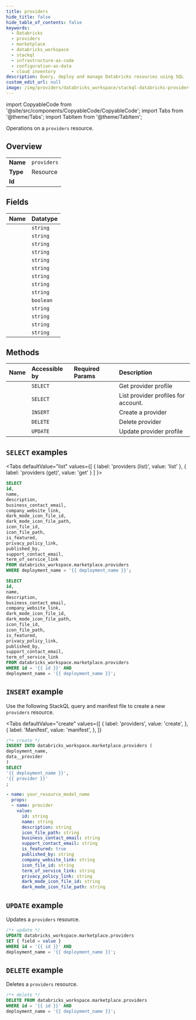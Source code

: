 ```yaml
---
title: providers
hide_title: false
hide_table_of_contents: false
keywords:
  - Databricks
  - providers
  - marketplace
  - databricks_workspace
  - stackql
  - infrastructure-as-code
  - configuration-as-data
  - cloud inventory
description: Query, deploy and manage Databricks resources using SQL
custom_edit_url: null
image: /img/providers/databricks_workspace/stackql-databricks-provider-featured-image.png
---
```


import CopyableCode from '@site/src/components/CopyableCode/CopyableCode';
import Tabs from '@theme/Tabs';
import TabItem from '@theme/TabItem';

Operations on a <code>providers</code> resource.  

## Overview
<table><tbody>
<tr><td><b>Name</b></td><td><code>providers</code></td></tr>
<tr><td><b>Type</b></td><td>Resource</td></tr>
<tr><td><b>Id</b></td><td><CopyableCode code="databricks_workspace.marketplace.providers" /></td></tr>
</tbody></table>

## Fields
| Name | Datatype |
|:-----|:---------|
| <CopyableCode code="id" /> | `string` |
| <CopyableCode code="name" /> | `string` |
| <CopyableCode code="description" /> | `string` |
| <CopyableCode code="business_contact_email" /> | `string` |
| <CopyableCode code="company_website_link" /> | `string` |
| <CopyableCode code="dark_mode_icon_file_id" /> | `string` |
| <CopyableCode code="dark_mode_icon_file_path" /> | `string` |
| <CopyableCode code="icon_file_id" /> | `string` |
| <CopyableCode code="icon_file_path" /> | `string` |
| <CopyableCode code="is_featured" /> | `boolean` |
| <CopyableCode code="privacy_policy_link" /> | `string` |
| <CopyableCode code="published_by" /> | `string` |
| <CopyableCode code="support_contact_email" /> | `string` |
| <CopyableCode code="term_of_service_link" /> | `string` |

## Methods
| Name | Accessible by | Required Params | Description |
|:-----|:--------------|:----------------|:------------|
| <CopyableCode code="get" /> | `SELECT` | <CopyableCode code="id, deployment_name" /> | Get provider profile |
| <CopyableCode code="list" /> | `SELECT` | <CopyableCode code="deployment_name" /> | List provider profiles for account. |
| <CopyableCode code="create" /> | `INSERT` | <CopyableCode code="deployment_name" /> | Create a provider |
| <CopyableCode code="delete" /> | `DELETE` | <CopyableCode code="id, deployment_name" /> | Delete provider |
| <CopyableCode code="update" /> | `UPDATE` | <CopyableCode code="id, deployment_name" /> | Update provider profile |

## `SELECT` examples

<Tabs
    defaultValue="list"
    values={[
        { label: 'providers (list)', value: 'list' },
        { label: 'providers (get)', value: 'get' }
    ]
}>
<TabItem value="list">

```sql
SELECT
id,
name,
description,
business_contact_email,
company_website_link,
dark_mode_icon_file_id,
dark_mode_icon_file_path,
icon_file_id,
icon_file_path,
is_featured,
privacy_policy_link,
published_by,
support_contact_email,
term_of_service_link
FROM databricks_workspace.marketplace.providers
WHERE deployment_name = '{{ deployment_name }}';
```

</TabItem>
<TabItem value="get">

```sql
SELECT
id,
name,
description,
business_contact_email,
company_website_link,
dark_mode_icon_file_id,
dark_mode_icon_file_path,
icon_file_id,
icon_file_path,
is_featured,
privacy_policy_link,
published_by,
support_contact_email,
term_of_service_link
FROM databricks_workspace.marketplace.providers
WHERE id = '{{ id }}' AND
deployment_name = '{{ deployment_name }}';
```

</TabItem>
</Tabs>

## `INSERT` example

Use the following StackQL query and manifest file to create a new <code>providers</code> resource.

<Tabs
    defaultValue="create"
    values={[
        { label: 'providers', value: 'create', },
        { label: 'Manifest', value: 'manifest', },
    ]}
>
<TabItem value="create">

```sql
/*+ create */
INSERT INTO databricks_workspace.marketplace.providers (
deployment_name,
data__provider
)
SELECT 
'{{ deployment_name }}',
'{{ provider }}'
;
```

</TabItem>
<TabItem value="manifest">

```yaml
- name: your_resource_model_name
  props:
  - name: provider
    value:
      id: string
      name: string
      description: string
      icon_file_path: string
      business_contact_email: string
      support_contact_email: string
      is_featured: true
      published_by: string
      company_website_link: string
      icon_file_id: string
      term_of_service_link: string
      privacy_policy_link: string
      dark_mode_icon_file_id: string
      dark_mode_icon_file_path: string

```

</TabItem>
</Tabs>

## `UPDATE` example

Updates a <code>providers</code> resource.

```sql
/*+ update */
UPDATE databricks_workspace.marketplace.providers
SET { field = value }
WHERE id = '{{ id }}' AND
deployment_name = '{{ deployment_name }}';
```

## `DELETE` example

Deletes a <code>providers</code> resource.

```sql
/*+ delete */
DELETE FROM databricks_workspace.marketplace.providers
WHERE id = '{{ id }}' AND
deployment_name = '{{ deployment_name }}';
```
